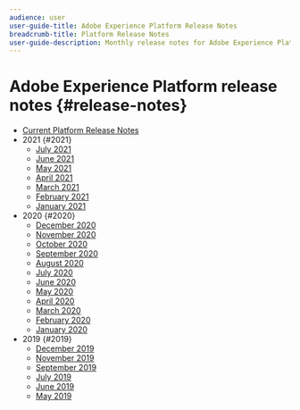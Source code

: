 ```yaml
---
audience: user
user-guide-title: Adobe Experience Platform Release Notes
breadcrumb-title: Platform Release Notes
user-guide-description: Monthly release notes for Adobe Experience Platform.
---
```


# Adobe Experience Platform release notes {#release-notes}

* [Current Platform Release Notes](latest/latest.md)
* 2021 {#2021}
  * [July 2021](2021/july-2021.md)
  * [June 2021](2021/june-2021.md)
  * [May 2021](2021/may-2021.md)
  * [April 2021](2021/april-2021.md)
  * [March 2021](2021/march-2021.md)
  * [February 2021](2021/february-2021.md)
  * [January 2021](2021/january-2021.md)
* 2020 {#2020}
  * [December 2020](2020/december-2020.md)
  * [November 2020](2020/november-2020.md)
  * [October 2020](2020/october-2020.md)
  * [September 2020](2020/september-2020.md)
  * [August 2020](2020/august-2020.md)
  * [July 2020](2020/july-2020.md)
  * [June 2020](2020/june-2020.md)
  * [May 2020](2020/may-2020.md)
  * [April 2020](2020/april-2020.md)
  * [March 2020](2020/march-2020.md)
  * [February 2020](2020/february-2020.md)
  * [January 2020](2020/january-2020.md)
* 2019 {#2019}
  * [December 2019](2019/december-2019.md)
  * [November 2019](2019/november-2019.md)
  * [September 2019](2019/september-2019.md)
  * [July 2019](2019/july-2019.md)
  * [June 2019](2019/june-2019.md)
  * [May 2019](2019/may-2019.md)

